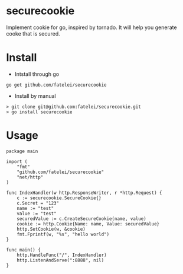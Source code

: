 securecookie
==============

Implement cookie for go, inspired by tornado.
It will help you generate cooke that is secured.

Install
==============
+ Intstall through go

```
go get github.com/fatelei/securecookie
```
+ Install by manual

```
> git clone git@github.com:fatelei/securecookie.git
> go install securecookie 
```


Usage
=========
```
package main

import (
	"fmt"
	"github.com/fatelei/securecookie"
	"net/http"
)

func IndexHandler(w http.ResponseWriter, r *http.Request) {
	c := securecookie.SecureCookie{}
	c.Secret = "123"
	name := "test"
	value := "test"
	securedValue := c.CreateSecureCookie(name, value)
	cookie := http.Cookie{Name: name, Value: securedValue}
	http.SetCookie(w, &cookie)
	fmt.Fprintf(w, "%s", "hello world")
}

func main() {
	http.HandleFunc("/", IndexHandler)
	http.ListenAndServe(":8888", nil)
}
```